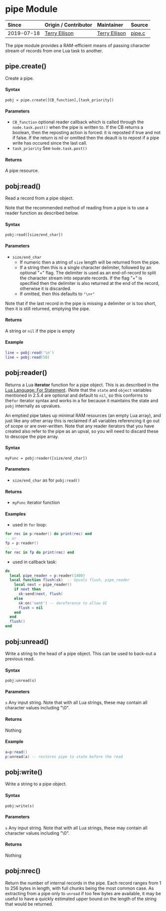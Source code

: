 # pipe Module
| Since  | Origin / Contributor  | Maintainer  | Source  |
| :----- | :-------------------- | :---------- | :------ |
| 2019-07-18 | [Terry Ellison](https://github.com/TerryE) | [Terry Ellison](https://github.com/TerryE) | [pipe.c](../../app/modules/pipe.c)|

The pipe module provides a RAM-efficient means of passing character stream of records from one Lua
task to another.

## pipe.create()

Create a pipe.

#### Syntax
`pobj = pipe.create([CB_function],[task_priority])`

#### Parameters
- `CB_function` optional reader callback which is called through the `node.task.post()` when the pipe is written to.  If the CB returns a boolean, then the reposting action is forced: it is reposted if true and not if false. If the return is nil or omitted then the deault is to repost if a pipe write has occured since the last call.
-  `task_priority` See `ǹode.task.post()`

#### Returns
A pipe resource.

## pobj:read()

Read a record from a pipe object.

Note that the recommended method of reading from a pipe is to use a reader function as described below.

#### Syntax
`pobj:read([size/end_char])`

#### Parameters
- `size/end_char`
	- If numeric then a string of `size` length will be returned from the pipe.
	- If a string then this is a single character delimiter, followed by an optional "+" flag.  The delimiter is used as an end-of-record to split the character stream into separate records.  If the flag "+" is specified then the delimiter is also returned at the end of the record, otherwise it is discarded.
  - If omitted, then this defaults to `"\n+"`

Note that if the last record in the pipe is missing a delimiter or is too short, then it is still returned, emptying the pipe.

#### Returns
A string or `nil` if the pipe is empty

#### Example
```lua
line = pobj:read('\n')
line = pobj:read(50)
```

## pobj:reader()

Returns a Lua **iterator** function for a pipe object.  This is as described in the
[Lua Language: For Statement](http://www.lua.org/manual/5.1/manual.html#2.4.5). \(Note that the
`state` and `object` variables mentioned in 2.5.4 are optional and default to `nil`, so this
conforms to the`for` iterator syntax and works in a for because it maintains the state and `pobj`
internally as upvalues.

An emptied pipe takes up minimal RAM resources (an empty Lua array), and just like any other array
this is reclaimed if all variables referencing it go out of scope or are over-written.  Note
that any reader iterators that you have created also refer to the pipe as an upval, so you will
need to discard these to descope the pipe array.

#### Syntax
`myFunc = pobj:reader([size/end_char])`

#### Parameters
- `size/end_char` as for `pobj:read()`

#### Returns
-  `myFunc` iterator function

#### Examples

-  used in `for` loop:
```lua
for rec in p:reader() do print(rec) end
-- or
fp = p:reader()
-- ...
for rec in fp do print(rec) end
```

-  used in callback task:
```Lua
do
  local pipe_reader = p:reader(1400)
  local function flush(sk)  -- Upvals flush, pipe_reader
    local next = pipe_reader()
    if next then
      sk:send(next, flush)
    else
      sk:on('sent') -- dereference to allow GC
      flush = nil
    end
  end
  flush()
end
```

## pobj:unread()

Write a string to the head of a pipe object.  This can be used to back-out a previous read.

#### Syntax
`pobj:unread(s)`

#### Parameters
`s` Any input string.  Note that with all Lua strings, these may contain all character values including "\0".

#### Returns
Nothing

#### Example

```Lua
a=p:read()
p:unread(a) -- restores pipe to state before the read
```

## pobj:write()

Write a string to a pipe object.

#### Syntax
`pobj:write(s)`

#### Parameters
`s` Any input string.  Note that with all Lua strings, these may contain all character values including "\0".

#### Returns
Nothing


## pobj:nrec()

Return the number of internal records in the pipe.  Each record ranges from 1
to 256 bytes in length, with full chunks being the most common case.  As
extracting from a pipe only to `unread` if too few bytes are available, it may
be useful to have a quickly estimated upper bound on the length of the string
that would be returned.

